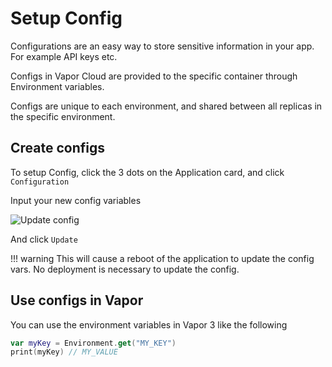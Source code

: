 # Setup Config

Configurations are an easy way to store sensitive information in your app. For example API keys etc.

Configs in Vapor Cloud are provided to the specific container through Environment variables.

Configs are unique to each environment, and shared between all replicas in the specific environment.

## Create configs

To setup Config, click the 3 dots on the Application card, and click `Configuration`

Input your new config variables

![Update config](https://cloud2-cdn.ams3.cdn.digitaloceanspaces.com/create-config.png)

And click `Update`

!!! warning
    This will cause a reboot of the application to update the config vars. No deployment is necessary to update the config.

## Use configs in Vapor

You can use the environment variables in Vapor 3 like the following

```swift
var myKey = Environment.get("MY_KEY")
print(myKey) // MY_VALUE
```
